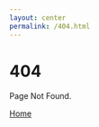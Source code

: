 ```yaml
---
layout: center
permalink: /404.html
---
```


# 404

Page Not Found.

<div class="mt3">
  <a href="{{ site.baseurl }}/" class="button button-blue button-big">Home</a>
</div>

